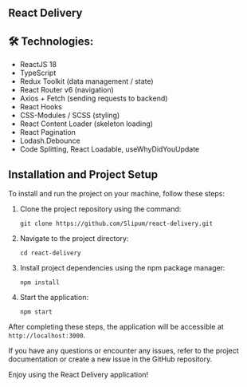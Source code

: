 ## React Delivery

## 🛠 Technologies:

- ReactJS 18
- TypeScript
- Redux Toolkit (data management / state)
- React Router v6 (navigation)
- Axios + Fetch (sending requests to backend)
- React Hooks
- CSS-Modules / SCSS (styling)
- React Content Loader (skeleton loading)
- React Pagination
- Lodash.Debounce
- Code Splitting, React Loadable, useWhyDidYouUpdate

## Installation and Project Setup

To install and run the project on your machine, follow these steps:

1. Clone the project repository using the command:

   ```
   git clone https://github.com/Slipum/react-delivery.git
   ```

2. Navigate to the project directory:

   ```
   cd react-delivery
   ```

3. Install project dependencies using the npm package manager:

   ```
   npm install
   ```

4. Start the application:
   ```
   npm start
   ```

After completing these steps, the application will be accessible at `http://localhost:3000`.

If you have any questions or encounter any issues, refer to the project documentation or create a new issue in the GitHub repository.

Enjoy using the React Delivery application!
